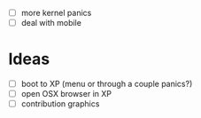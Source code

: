 - [ ] more kernel panics
- [ ] deal with mobile

# Ideas
- [ ] boot to XP (menu or through a couple panics?)
- [ ] open OSX browser in XP
- [ ] contribution graphics
